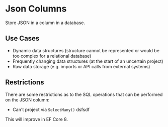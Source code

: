 # Json Columns

Store JSON in a column in a database.

## Use Cases

- Dynamic data structures (structure cannot be represented or would be too complex for a relational database)
- Frequently changing data structures (at the start of an uncertain project)
- Raw data storage (e.g. imports or API calls from external systems)

## Restrictions

There are some restrictions as to the SQL operations that can be performed on the JSON column:

- Can't project via `SelectMany()`  dsfsdf

This will improve in EF Core 8.
